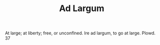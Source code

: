 ---
title: Ad Largum
permalink: "/definitions/ad-largum.html"
body: At large; at liberty; free, or unconflned. Ire ad largum, to go at large. Plowd.
  37
published_at: '2018-07-07'
layout: post
---